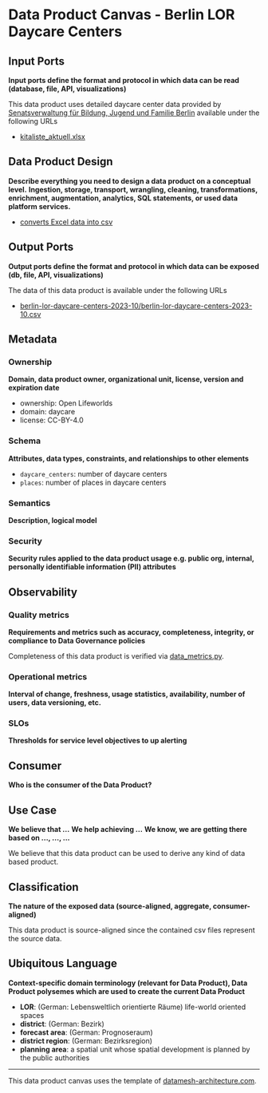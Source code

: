 # Data Product Canvas - Berlin LOR Daycare Centers

## Input Ports

**Input ports define the format and protocol in which data can be read (database, file, API, visualizations)**

This data product uses detailed daycare center data provided by [Senatsverwaltung für Bildung, Jugend und Familie Berlin](https://www.berlin.de/sen/bildung/service/daten/) available under the following
URLs

* [kitaliste_aktuell.xlsx](https://www.berlin.de/sen/jugend/traegerservice/kitaliste_aktuell.xlsx)

## Data Product Design

**Describe everything you need to design a data product on a conceptual level.**
**Ingestion, storage, transport, wrangling, cleaning, transformations, enrichment, augmentation, analytics, SQL
statements, or used data platform services.**

* [converts Excel data into csv](../lib/transform/data_csv_converter.py)

## Output Ports

**Output ports define the format and protocol in which data can be exposed (db, file, API, visualizations)**

The data of this data product is available under the following URLs

* [berlin-lor-daycare-centers-2023-10/berlin-lor-daycare-centers-2023-10.csv](https://raw.githubusercontent.com/open-lifeworlds/open-lifeworlds-data-product-berlin-lor-daycare-centers-source-aligned/main/data/berlin-lor-daycare-centers-2023-10/berlin-lor-daycare-centers-2023-10.csv)

## Metadata

### Ownership

**Domain, data product owner, organizational unit, license, version and expiration date**

* ownership: Open Lifeworlds
* domain: daycare
* license: CC-BY-4.0

### Schema

**Attributes, data types, constraints, and relationships to other elements**

* `daycare_centers`: number of daycare centers
* `places`: number of places in daycare centers

### Semantics

**Description, logical model**

### Security

**Security rules applied to the data product usage e.g. public org, internal, personally identifiable information (PII)
attributes**

## Observability

### Quality metrics

**Requirements and metrics such as accuracy, completeness, integrity, or compliance to Data Governance policies**

Completeness of this data product is verified via [data_metrics.py](../lib/metrics/data_completeness.py).

### Operational metrics

**Interval of change, freshness, usage statistics, availability, number of users, data versioning, etc.**

### SLOs

**Thresholds for service level objectives to up alerting**

## Consumer

**Who is the consumer of the Data Product?**

## Use Case

**We believe that ...**
**We help achieving ...**
**We know, we are getting there based on ..., ..., ...**

We believe that this data product can be used to derive any kind of data based product.

## Classification

**The nature of the exposed data (source-aligned, aggregate, consumer-aligned)**

This data product is source-aligned since the contained csv files represent the source data.

## Ubiquitous Language

**Context-specific domain terminology (relevant for Data Product), Data Product polysemes which are used to create the
current Data Product**

* **LOR**: (German: Lebensweltlich orientierte Räume) life-world oriented spaces
* **district**: (German: Bezirk)
* **forecast area**: (German: Prognoseraum)
* **district region**: (German: Bezirksregion)
* **planning area**: a spatial unit whose spatial development is planned by the public authorities

---
This data product canvas uses the template
of [datamesh-architecture.com](https://www.datamesh-architecture.com/data-product-canvas).
